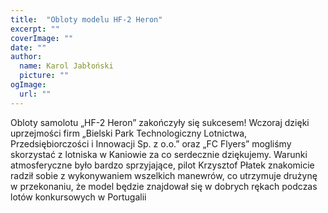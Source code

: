 ```yaml
---
title: 	"Obloty modelu HF-2 Heron"
excerpt: ""
coverImage: ""
date: ""
author:
  name: Karol Jabłoński
  picture: ""
ogImage:
  url: ""
---
```


Obloty samolotu „HF-2 Heron” zakończyły się sukcesem! Wczoraj dzięki uprzejmości firm „Bielski Park Technologiczny Lotnictwa, Przedsiębiorczości i Innowacji Sp. z o.o.” oraz „FC Flyers” mogliśmy skorzystać z lotniska w Kaniowie za co serdecznie dziękujemy. Warunki atmosferyczne było bardzo sprzyjające, pilot Krzysztof Płatek znakomicie radził sobie z wykonywaniem wszelkich manewrów, co utrzymuje drużynę w przekonaniu, że model będzie znajdował się w dobrych rękach podczas lotów konkursowych w Portugalii
